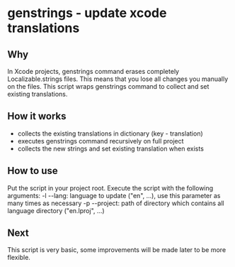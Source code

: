 # genstrings - update xcode translations

## Why

In Xcode projects, genstrings command erases completely Localizable.strings files. This means that you lose all changes you manually on the files.
This script wraps genstrings command to collect and set existing translations.


## How it works

- collects the existing translations in dictionary (key - translation)
- executes genstrings command recursively on full project
- collects the new strings and set existing translation when exists


## How to use

Put the script in your project root.
Execute the script with the following arguments:
-l --lang: language to update ("en",  ...), use this parameter as many times as necessary
-p --project: path of directory which contains all language directory ("en.lproj", ...)

## Next

This script is very basic, some improvements will be made later to be more flexible.
